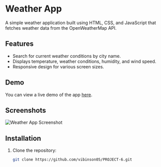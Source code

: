 # Weather App

A simple weather application built using HTML, CSS, and JavaScript that fetches weather data from the OpenWeatherMap API.

## Features

- Search for current weather conditions by city name.
- Displays temperature, weather conditions, humidity, and wind speed.
- Responsive design for various screen sizes.

## Demo

You can view a live demo of the app [here](#).

## Screenshots

![Weather App Screenshot](asset/output.png)

## Installation

1. Clone the repository:

   ```bash
   git clone https://github.com/vibinson05/PROJECT-6.git
